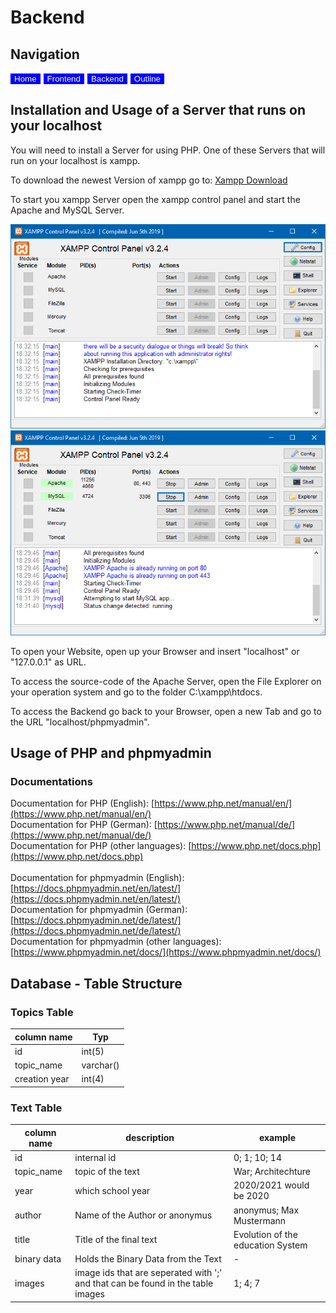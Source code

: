 # Backend

## Navigation
<button type="button" style="background-color: blue; border: 0; margin-right: 5px;"><a href="index.html" style="color: white; text-decoration: none;">Home</a></button><button type="button" style="background-color: blue; border: 0; margin-right: 5px;"><a href="1frontend.html" style="color: white; text-decoration: none;">Frontend</a></button><button type="button" style="background-color: blue; border: 0; margin-right: 5px;"><a href="2backend.html" style="color: white; text-decoration: none;">Backend</a></button><button type="button" style="background-color: blue; border: 0; margin-right: 5px;"><a href="3outline.html" style="color: white; text-decoration: none;">Outline</a></button>


## Installation and Usage of a Server that runs on your localhost

You will need to install a Server for using PHP. One of these Servers that will run on your localhost is xampp.

To download the newest Version of xampp go to: [Xampp Download](https://www.apachefriends.org/de/download.html)

To start you xampp Server open the xampp control panel and start the Apache and MySQL Server.

<img src="img/servers-offline.png">

<img src="img/servers-started.png">

To open your Website, open up your Browser and insert "localhost" or "127.0.0.1" as URL.

To access the source-code of the Apache Server, open the File Explorer on your operation system and go to the folder C:\xampp\htdocs.

To access the Backend go back to your Browser, open a new Tab and go to the URL "localhost/phpmyadmin".

## Usage of PHP and phpmyadmin

### Documentations

Documentation for PHP (English): [https://www.php.net/manual/en/](https://www.php.net/manual/en/) <br>
Documentation for PHP (German): [https://www.php.net/manual/de/](https://www.php.net/manual/de/) <br>
Documentation for PHP (other languages): [https://www.php.net/docs.php](https://www.php.net/docs.php) <br>
<br>
Documentation for phpmyadmin (English): [https://docs.phpmyadmin.net/en/latest/](https://docs.phpmyadmin.net/en/latest/) <br>
Documentation for phpmyadmin (German): [https://docs.phpmyadmin.net/de/latest/](https://docs.phpmyadmin.net/de/latest/) <br>
Documentation for phpmyadmin (other languages): [https://www.phpmyadmin.net/docs/](https://www.phpmyadmin.net/docs/) <br>

###

## Database - Table Structure

### Topics Table

| column name   | Typ       |
|---------------|-----------|
| id            | int(5)    |
| topic_name    | varchar() |
| creation year | int(4)    |

<!-- 
Topics Table:
	id, topic name, creation year
id: Primary, Auto Increment, starts at 1 not 0
topic name: Unique
-->

### Text Table

| column name          | description                                                                     | example                           |
|----------------------|---------------------------------------------------------------------------------|-----------------------------------|
| id                   | internal id                                                                     | 0; 1; 10; 14                      |
| topic_name           | topic of the text                                                               | War; Architechture                |
| year                 | which school year                                                               | 2020/2021 would be 2020           |
| author               | Name of the Author or anonymus                                                  | anonymus; Max Mustermann          |
| title                | Title of the final text                                                         | Evolution of the education System |
| binary data          | Holds the Binary Data from the Text                                             | -                                 |
| images               | image ids that are seperated with ';' and that can be found in the table images | 1; 4; 7                           |
